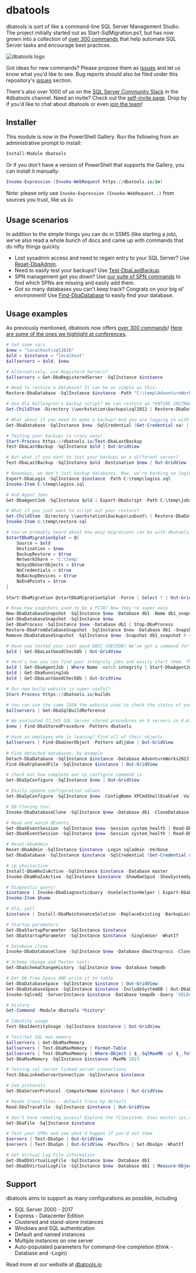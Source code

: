 ﻿# dbatools

dbatools is sort of like a command-line SQL Server Management Studio. The project initially started out as Start-SqlMigration.ps1, but has now grown into a collection of [over 300 commands](https://dbatools.io/commands) that help automate SQL Server tasks and encourage best practices.

![dbatools logo](https://blog.netnerds.net/wp-content/uploads/2016/05/dbatools.png)

Got ideas for new commands? Please propose them as [issues](https://dbatools.io/issues) and let us know what you'd like to see. Bug reports should also be filed under this repository's [issues](https://github.com/sqlcollaborative/dbatools/issues) section.

There's also over 1000 of us on the [SQL Server Community Slack](https://sqlcommunity.slack.com) in the #dbatools channel. Need an invite? Check out the [self-invite page](https://dbatools.io/slack/). Drop by if you'd like to chat about dbatools or even [join the team](https://dbatools.io/team)!

## Installer
This module is now in the PowerShell Gallery. Run the following from an administrative prompt to install:
```powershell
Install-Module dbatools
```

Or if you don't have a version of PowerShell that supports the Gallery, you can install it manually:
```powershell
Invoke-Expression (Invoke-WebRequest https://dbatools.io/in)
```

Note: please only use `Invoke-Expression (Invoke-WebRequest..)` from sources you trust, like us 👍

## Usage scenarios

In addition to the simple things you can do in SSMS (like starting a job), we've also read a whole bunch of docs and came up with commands that do nifty things quickly.

* Lost sysadmin access and need to regain entry to your SQL Server? Use [Reset-DbaAdmin](/Reset-DbaAdmin).
* Need to easily test your backups? Use [Test-DbaLastBackup](/Test-DbaLastBackup).
* SPN management got you down? Use [our suite of SPN commands](/schwifty) to find which SPNs are missing and easily add them.
* Got so many databases you can't keep track? Congrats on your big ol' environment! Use [Find-DbaDatabase](/Find-DbaDatabase) to easily find your database.

## Usage examples

As previously mentioned, dbatools now offers [over 300 commands](https://dbatools.io/commands)! [Here are some of the ones we highlight at conferences](https://gist.github.com/potatoqualitee/e8932b64aeb6ef404e252d656b6318a2).

```powershell
# Set some vars
$new = "localhost\sql2016"
$old = $instance = "localhost"
$allservers = $old, $new

# Alternatively, use Registerd Servers? 
$allservers = Get-DbaRegisteredServer -SqlInstance $instance

# Need to restore a database? It can be as simple as this:
Restore-DbaDatabase -SqlInstance $instance -Path "C:\temp\AdventureWorks2012-Full Database Backup.bak"

# Use Ola Hallengren's backup script? We can restore an *ENTIRE INSTNACE* with just one line
Get-ChildItem -Directory \\workstation\backups\sql2012 | Restore-DbaDatabase -SqlInstance $new

# What about if you need to make a backup? And you are logging in with alternative credentials?
Get-DbaDatabase -SqlInstance $new -SqlCredential (Get-Credential sa) | Backup-DbaDatabase

# Testing your backups is crazy easy! 
Start-Process https://dbatools.io/Test-DbaLastBackup
Test-DbaLastBackup -SqlInstance $old | Out-GridView

# But what if you want to test your backups on a different server?
Test-DbaLastBackup -SqlInstance $old -Destination $new | Out-GridView

# Nowadays, we don't just backup databases. Now, we're backing up logins
Export-DbaLogin -SqlInstance $instance -Path C:\temp\logins.sql
Invoke-Item C:\temp\logins.sql

# And Agent Jobs
Get-DbaAgentJob -SqlInstance $old | Export-DbaScript -Path C:\temp\jobs.sql

# What if you just want to script out your restore?
Get-ChildItem -Directory \\workstation\backups\subset\ | Restore-DbaDatabase -SqlInstance $new -OutputScriptOnly -WithReplace | Out-File -Filepath c:\temp\restore.sql
Invoke-Item c:\temp\restore.sql

# You've probably heard about how easy migrations can be with dbatools. Here's an example 
$startDbaMigrationSplat = @{
    Source = $old
    Destination = $new
    BackupRestore = $true
    NetworkShare = 'C:\temp'
    NoSysDbUserObjects = $true
    NoCredentials = $true
    NoBackupDevices = $true
    NoEndPoints = $true
}
		
Start-DbaMigration @startDbaMigrationSplat -Force | Select * | Out-GridView

# Know how snapshots used to be a PITA? Now they're super easy
New-DbaDatabaseSnapshot -SqlInstance $new -Database db1 -Name db1_snapshot
Get-DbaDatabaseSnapshot -SqlInstance $new
Get-DbaProcess -SqlInstance $new -Database db1 | Stop-DbaProcess
Restore-DbaFromDatabaseSnapshot -SqlInstance $new -Database db1 -Snapshot db1_snapshot
Remove-DbaDatabaseSnapshot -SqlInstance $new -Snapshot db1_snapshot # or -Database db1

# Have you tested your last good DBCC CHECKDB? We've got a command for that
$old | Get-DbaLastGoodCheckDb | Out-GridView

# Here's how you can find your integrity jobs and easily start them. Then, you can watch them run, and finally check your newest DBCC CHECKDB results
$old | Get-DbaAgentJob | Where Name -match integrity | Start-DbaAgentJob
$old | Get-DbaRunningJob
$old | Get-DbaLastGoodCheckDb | Out-GridView

# Our new build website is super useful!
Start-Process https://dbatools.io/builds

# You can use the same JSON the website uses to check the status of your own environment
$allservers | Get-DbaSqlBuildReference

# We evaluated 37,545 SQL Server stored procedures on 9 servers in 8.67 seconds!
$new | Find-DbaStoredProcedure -Pattern dbatools

# Have an employee who is leaving? Find all of their objects.
$allservers | Find-DbaUserObject -Pattern ad\jdoe | Out-GridView
 
# Find detached databases, by example
Detach-DbaDatabase -SqlInstance $instance -Database AdventureWorks2012
Find-DbaOrphanedFile -SqlInstance $instance | Out-GridView

# Check out how complete our sp_configure command is
Get-DbaSpConfigure -SqlInstance $new | Out-GridView

# Easily update configuration values
Set-DbaSpConfigure -SqlInstance $new -ConfigName XPCmdShellEnabled -Value $true

# DB Cloning too!
Invoke-DbaDatabaseClone -SqlInstance $new -Database db1 -CloneDatabase db1_clone | Out-GridView

# Read and watch XEvents
Get-DbaXEventSession -SqlInstance $new -Session system_health | Read-DbaXEventFile
Get-DbaXEventSession -SqlInstance $new -Session system_health | Read-DbaXEventFile | Select -ExpandProperty Fields | Out-GridView

# Reset-DbaAdmin
Reset-DbaAdmin -SqlInstance $instance -Login sqladmin -Verbose
Get-DbaDatabase -SqlInstance $instance -SqlCredential (Get-Credential sqladmin)

# sp_whoisactive
Install-DbaWhoIsActive -SqlInstance $instance -Database master
Invoke-DbaWhoIsActive -SqlInstance $instance -ShowOwnSpid -ShowSystemSpids

# Diagnostic query!
$instance | Invoke-DbaDiagnosticQuery -UseSelectionHelper | Export-DbaDiagnosticQuery -Path $home
Invoke-Item $home

# Ola, yall
$instance | Install-DbaMaintenanceSolution -ReplaceExisting -BackupLocation C:\temp -InstallJobs

# Startup parameters
Get-DbaStartupParameter -SqlInstance $instance
Set-DbaStartupParameter -SqlInstance $instance -SingleUser -WhatIf

# Database clone
Invoke-DbaDatabaseClone -SqlInstance $new -Database dbwithsprocs -CloneDatabase dbwithsprocs_clone

# Schema change and Pester tests
Get-DbaSchemaChangeHistory -SqlInstance $new -Database tempdb

# Get Db Free Space AND write it to table
Get-DbaDatabaseSpace -SqlInstance $instance | Out-GridView
Get-DbaDatabaseSpace -SqlInstance $instance -IncludeSystemDB | Out-DbaDataTable | Write-DbaDataTable -SqlInstance $instance -Database tempdb -Table DiskSpaceExample -AutoCreateTable
Invoke-Sqlcmd2 -ServerInstance $instance -Database tempdb -Query 'SELECT * FROM dbo.DiskSpaceExample' | Out-GridView

# History
Get-Command -Module dbatools *history*

# Identity usage
Test-DbaIdentityUsage -SqlInstance $instance | Out-GridView

# Test/Set SQL max memory
$allservers | Get-DbaMaxMemory
$allservers | Test-DbaMaxMemory | Format-Table
$allservers | Test-DbaMaxMemory | Where-Object { $_.SqlMaxMB -gt $_.TotalMB } | Set-DbaMaxMemory -WhatIf
Set-DbaMaxMemory -SqlInstance $instance -MaxMb 1023

# Testing sql server linked server connections
Test-DbaLinkedServerConnection -SqlInstance $instance

# See protocols
Get-DbaServerProtocol -ComputerName $instance | Out-GridView

# Reads trace files - default trace by default
Read-DbaTraceFile -SqlInstance $instance | Out-GridView

# don't have remoting access? Explore the filesystem. Uses master.sys.xp_dirtree
Get-DbaFile -SqlInstance $instance

# Test your SPNs and see what'd happen if you'd set them
$servers | Test-DbaSpn | Out-GridView
$servers | Test-DbaSpn | Out-GridView -PassThru | Set-DbaSpn -WhatIf

# Get Virtual Log File information
Get-DbaDbVirtualLogFile -SqlInstance $new -Database db1
Get-DbaDbVirtualLogFile -SqlInstance $new -Database db1 | Measure-Object

```

## Support

dbatools aims to support as many configurations as possible, including

* SQL Server 2000 - 2017
* Express - Datacenter Edition
* Clustered and stand-alone instances
* Windows and SQL authentication
* Default and named instances
* Multiple instances on one server
* Auto-populated parameters for command-line completion (think -Database and -Login)

Read more at our website at [dbatools.io](https://dbatools.io)
